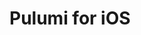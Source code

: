 <!-- [Vladimir Leonidovich](https://github.com/VladimirCreator/) decided to create [the repository](https://github.com/VladimirCreator/pulumi/) at 11:56 AM on June 28th 2024.
-->
# Pulumi for iOS
